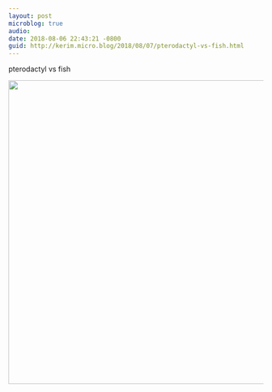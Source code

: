 ```yaml
---
layout: post
microblog: true
audio: 
date: 2018-08-06 22:43:21 -0800
guid: http://kerim.micro.blog/2018/08/07/pterodactyl-vs-fish.html
---
```

pterodactyl vs fish

<img src="http://micro.oxus.net/uploads/2018/325bfd0c8c.jpg" width="600" height="600" />
